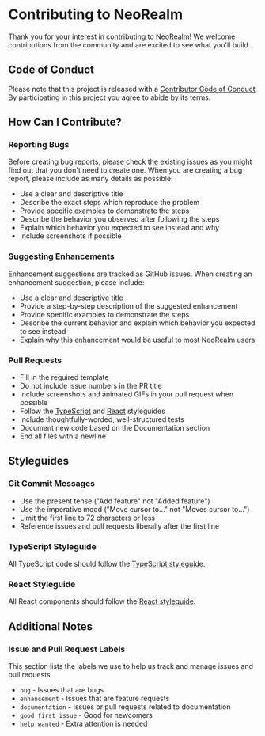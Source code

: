 # Contributing to NeoRealm

Thank you for your interest in contributing to NeoRealm! We welcome contributions from the community and are excited to see what you'll build.

## Code of Conduct

Please note that this project is released with a [Contributor Code of Conduct](CODE_OF_CONDUCT.md). By participating in this project you agree to abide by its terms.

## How Can I Contribute?

### Reporting Bugs

Before creating bug reports, please check the existing issues as you might find out that you don't need to create one. When you are creating a bug report, please include as many details as possible:

- Use a clear and descriptive title
- Describe the exact steps which reproduce the problem
- Provide specific examples to demonstrate the steps
- Describe the behavior you observed after following the steps
- Explain which behavior you expected to see instead and why
- Include screenshots if possible

### Suggesting Enhancements

Enhancement suggestions are tracked as GitHub issues. When creating an enhancement suggestion, please include:

- Use a clear and descriptive title
- Provide a step-by-step description of the suggested enhancement
- Provide specific examples to demonstrate the steps
- Describe the current behavior and explain which behavior you expected to see instead
- Explain why this enhancement would be useful to most NeoRealm users

### Pull Requests

- Fill in the required template
- Do not include issue numbers in the PR title
- Include screenshots and animated GIFs in your pull request when possible
- Follow the [TypeScript](https://www.typescriptlang.org/) and [React](https://reactjs.org/) styleguides
- Include thoughtfully-worded, well-structured tests
- Document new code based on the Documentation section
- End all files with a newline

## Styleguides

### Git Commit Messages

- Use the present tense ("Add feature" not "Added feature")
- Use the imperative mood ("Move cursor to..." not "Moves cursor to...")
- Limit the first line to 72 characters or less
- Reference issues and pull requests liberally after the first line

### TypeScript Styleguide

All TypeScript code should follow the [TypeScript styleguide](https://google.github.io/styleguide/tsguide.html).

### React Styleguide

All React components should follow the [React styleguide](https://github.com/airbnb/javascript/tree/master/react).

## Additional Notes

### Issue and Pull Request Labels

This section lists the labels we use to help us track and manage issues and pull requests.

- `bug` - Issues that are bugs
- `enhancement` - Issues that are feature requests
- `documentation` - Issues or pull requests related to documentation
- `good first issue` - Good for newcomers
- `help wanted` - Extra attention is needed